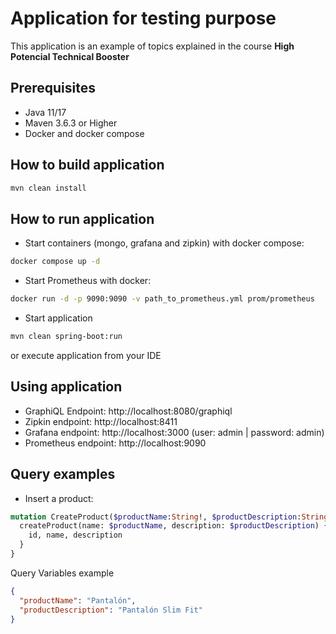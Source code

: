 # Application for testing purpose

This application is an example of topics explained in the course **High Potencial Technical Booster**

## Prerequisites

- Java 11/17
- Maven 3.6.3 or Higher
- Docker and docker compose

## How to build application

```bash
mvn clean install
```

## How to run application

- Start containers (mongo, grafana and zipkin) with docker compose:

```bash
docker compose up -d
```

- Start Prometheus with docker:

```bash
docker run -d -p 9090:9090 -v path_to_prometheus.yml prom/prometheus
```

- Start application

```bash
mvn clean spring-boot:run
```

or execute application from your IDE

## Using application

- GraphiQL Endpoint: http://localhost:8080/graphiql
- Zipkin endpoint: http://localhost:8411
- Grafana endpoint: http://localhost:3000
   (user: admin  | password: admin)
- Prometheus endpoint: http://localhost:9090

## Query examples

- Insert a product:

```graphql
mutation CreateProduct($productName:String!, $productDescription:String) {
  createProduct(name: $productName, description: $productDescription) {
    id, name, description
  }
}
```

Query Variables example
```json
{
  "productName": "Pantalón",
  "productDescription": "Pantalón Slim Fit"
}
```